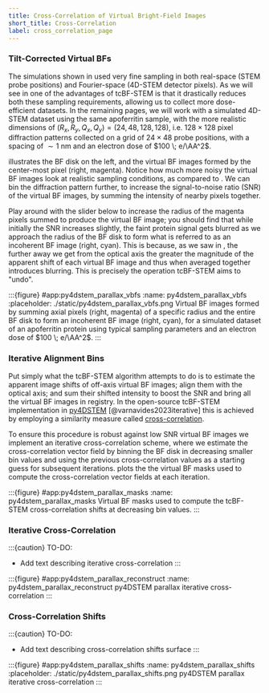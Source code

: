 ```yaml
---
title: Cross-Correlation of Virtual Bright-Field Images
short_title: Cross-Correlation
label: cross_correlation_page
---
```


### Tilt-Corrected Virtual BFs

The simulations shown in [](#virtual_bf_page) used very fine sampling in both real-space (STEM probe positions) and Fourier-space (4D-STEM detector pixels).
As we will see in [](#upsampling_page) one of the advantages of tcBF-STEM is that it drastically reduces both these sampling requirements, allowing us to collect more dose-efficient datasets.
In the remaining pages, we will work with a simulated 4D-STEM dataset using the same apoferritin sample, with the more realistic dimensions of $\left(R_x,R_y,Q_x,Q_y\right)=(24,48,128,128)$, i.e. $128 \times 128$ pixel diffraction patterns collected on a grid of $24 \times 48$ probe positions, with a spacing of $\sim 1$ nm and an electron dose of $100 \; e/\AA^2$.

[](#py4dstem_parallax_vbfs) illustrates the BF disk on the left, and the virtual BF images formed by the center-most pixel (right, magenta).
Notice how much more noisy the virtual BF images look at realistic sampling conditions, as compared to [](#virtual_bf_images_stack).
We can bin the diffraction pattern further, to increase the signal-to-noise ratio (SNR) of the virtual BF images, by summing the intensity of nearby pixels together.

Play around with the slider below to increase the radius of the magenta pixels summed to produce the virtual BF image; you should find that while initially the SNR increases slightly, the faint protein signal gets blurred as we approach the radius of the BF disk to form what is referred to as an incoherent BF image (right, cyan).
This is because, as we saw in [](#virtual_bf_page), the further away we get from the optical axis the greater the magnitude of the apparent shift of each virtual BF image and thus when averaged together introduces blurring.
This is precisely the operation tcBF-STEM aims to "undo".

:::{figure} #app:py4dstem_parallax_vbfs
:name: py4dstem_parallax_vbfs
:placeholder: ./static/py4dstem_parallax_vbfs.png
Virtual BF images formed by summing axial pixels (right, magenta) of a specific radius and the entire BF disk to form an incoherent BF image (right, cyan), for a simulated dataset of an apoferritin protein using typical sampling parameters and an electron dose of $100 \; e/\AA^2$.
:::

### Iterative Alignment Bins

Put simply what the tcBF-STEM algorithm attempts to do is to estimate the apparent image shifts of off-axis virtual BF images; align them with the optical axis; and sum their shifted intensity to boost the SNR and bring all the virtual BF images in registry.
In the open-source tcBF-STEM implementation in [py4DSTEM](https://github.com/py4dstem/py4DSTEM) [@varnavides2023iterative] this is achieved by employing a similarity measure called [cross-correlation](wiki:Cross-correlation).

To ensure this procedure is robust against low SNR virtual BF images we implement an iterative cross-correlation scheme, where we estimate the cross-correlation vector field by binning the BF disk in decreasing smaller bin values and using the previous cross-correlation values as a starting guess for subsequent iterations.
[](#py4dstem_parallax_masks) plots the the virtual BF masks used to compute the cross-correlation vector fields at each iteration.

:::{figure} #app:py4dstem_parallax_masks
:name: py4dstem_parallax_masks
Virtual BF masks used to compute the tcBF-STEM cross-correlation shifts at decreasing bin values.
:::

### Iterative Cross-Correlation

:::{caution} TO-DO:
- Add text describing iterative cross-correlation
:::

:::{figure} #app:py4dstem_parallax_reconstruct
:name: py4dstem_parallax_reconstruct
py4DSTEM parallax iterative cross-correlation
:::

### Cross-Correlation Shifts

:::{caution} TO-DO:
- Add text describing cross-correlation shifts surface
:::

:::{figure} #app:py4dstem_parallax_shifts
:name: py4dstem_parallax_shifts
:placeholder: ./static/py4dstem_parallax_shifts.png
py4DSTEM parallax iterative cross-correlation
:::


